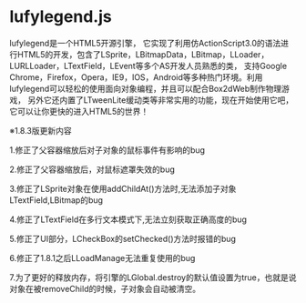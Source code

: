 lufylegend.js
=============

lufylegend是一个HTML5开源引擎， 它实现了利用仿ActionScript3.0的语法进行HTML5的开发，包含了LSprite，LBitmapData，LBitmap，LLoader，LURLLoader，LTextField，LEvent等多个AS开发人员熟悉的类， 支持Google Chrome，Firefox，Opera，IE9，IOS，Android等多种热门环境。利用lufylegend可以轻松的使用面向对象编程，并且可以配合Box2dWeb制作物理游戏， 另外它还内置了LTweenLite缓动类等非常实用的功能，现在开始使用它吧，它可以让你更快的进入HTML5的世界！

※1.8.3版更新内容

1.修正了父容器缩放后对子对象的鼠标事件有影响的bug

2.修正了父容器缩放后，对鼠标遮罩失效的bug

3.修正了LSprite对象在使用addChildAt()方法时,无法添加子对象LTextField,LBitmap的bug

4.修正了LTextField在多行文本模式下,无法立刻获取正确高度的bug

5.修正了UI部分，LCheckBox的setChecked()方法时报错的bug

6.修正了1.8.1之后LLoadManage无法重复使用的bug

7.为了更好的释放内存，将引擎的LGlobal.destroy的默认值设置为true，也就是说对象在被removeChild的时候，子对象会自动被清空。
